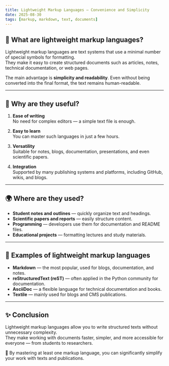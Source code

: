 ```yaml
---
title: Lightweight Markup Languages — Convenience and Simplicity
date: 2025-08-30
tags: [markup, markdown, text, documents]
---
```


## 📖 What are lightweight markup languages?  

Lightweight markup languages are text systems that use a minimal number of special symbols for formatting.  
They make it easy to create structured documents such as articles, notes, technical documentation, or web pages.  

The main advantage is **simplicity and readability**. Even without being converted into the final format, the text remains human-readable.  

---

## 🔑 Why are they useful?  

1. **Ease of writing**  
   No need for complex editors — a simple text file is enough.  

2. **Easy to learn**  
   You can master such languages in just a few hours.  

3. **Versatility**  
   Suitable for notes, blogs, documentation, presentations, and even scientific papers.  

4. **Integration**  
   Supported by many publishing systems and platforms, including GitHub, wikis, and blogs.  

---

## 🌍 Where are they used?  

- **Student notes and outlines** — quickly organize text and headings.  
- **Scientific papers and reports** — easily structure content.  
- **Programming** — developers use them for documentation and README files.  
- **Educational projects** — formatting lectures and study materials.  

---

## 🔗 Examples of lightweight markup languages  

- **Markdown** — the most popular, used for blogs, documentation, and notes.  
- **reStructuredText (reST)** — often applied in the Python community for documentation.  
- **AsciiDoc** — a flexible language for technical documentation and books.  
- **Textile** — mainly used for blogs and CMS publications.  

---

## ✨ Conclusion  

Lightweight markup languages allow you to write structured texts without unnecessary complexity.  
They make working with documents faster, simpler, and more accessible for everyone — from students to researchers.  

📌 By mastering at least one markup language, you can significantly simplify your work with texts and publications.  

